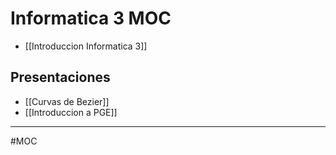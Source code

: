 # Informatica 3 MOC
- [[Introduccion Informatica 3]]

## Presentaciones
- [[Curvas de Bezier]]
- [[Introduccion a PGE]]

---
#MOC 